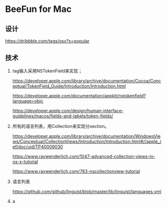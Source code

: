 # BeeFun for Mac

## 设计
https://dribbble.com/tags/osx?s=popular





## 技术

1. tag输入采用NSTokenField来实现；

   https://developer.apple.com/library/archive/documentation/Cocoa/Conceptual/TokenField_Guide/Introduction/Introduction.html

   https://developer.apple.com/documentation/appkit/nstokenfield?language=objc

   https://developer.apple.com/design/human-interface-guidelines/macos/fields-and-labels/token-fields/

2. 所有的语言列表，用Collection来实现分section。

   https://developer.apple.com/library/archive/documentation/WindowsViews/Conceptual/CollectionViews/Introduction/Introduction.html#//apple_ref/doc/uid/TP40009030

   https://www.raywenderlich.com/1047-advanced-collection-views-in-os-x-tutorial

   https://www.raywenderlich.com/783-nscollectionview-tutorial

3. 语言列表

   https://github.com/github/linguist/blob/master/lib/linguist/languages.yml

4. a